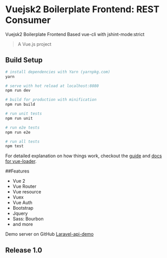 # Vuejsk2 Boilerplate Frontend: REST Consumer

Vuejsk2 Boilerplate Frontend Based vue-cli with jshint-mode:strict

> A Vue.js project

## Build Setup

``` bash
# install dependencies with Yarn (yarnpkg.com)
yarn

# serve with hot reload at localhost:8080
npm run dev

# build for production with minification
npm run build

# run unit tests
npm run unit

# run e2e tests
npm run e2e

# run all tests
npm test
```

For detailed explanation on how things work, checkout the [guide](http://vuejs-templates.github.io/webpack/) and [docs for vue-loader](http://vuejs.github.io/vue-loader).


##Features
* Vue 2
* Vue Router
* Vue resource
* Vuex
* Vue Auth
* Bootstrap
* Jquery
* Sass: Bourbon
* and more



Demo server on GitHub [Laravel-api-demo](https://github.com/websanova/laravel-api-demo)

## Release 1.0

